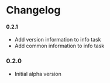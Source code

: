# Changelog

#### 0.2.1
- Add version information to info task
- Add common information to info task

### 0.2.0
- Initial alpha version

